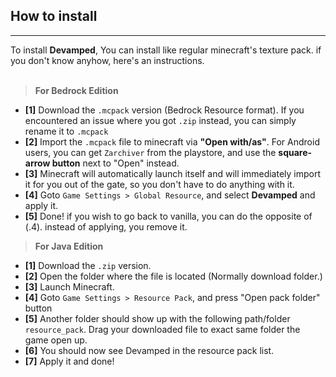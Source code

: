 ## How to install
---
To install **Devamped**, You can install like regular minecraft's texture pack. if you don't know anyhow, here's an instructions.<br><br>
> **For Bedrock Edition**
- **[1]** Download the `.mcpack` version (Bedrock Resource format). If you encountered an issue where you got `.zip` instead, you can simply rename it to `.mcpack`
- **[2]** Import the `.mcpack` file to minecraft via **"Open with/as"**. For Android users, you can get `Zarchiver` from the playstore, and use the **square-arrow button** next to "Open" instead.
- **[3]** Minecraft will automatically launch itself and will immediately import it for you out of the gate, so you don't have to do anything with it.
- **[4]** Goto `Game Settings > Global Resource`, and select **Devamped** and apply it.
- **[5]** Done! if you wish to go back to vanilla, you can do the opposite of (.4). instead of applying, you remove it.
> **For Java Edition**
- **[1]** Download the `.zip` version.
- **[2]** Open the folder where the file is located (Normally download folder.)
- **[3]** Launch Minecraft.
- **[4]** Goto `Game Settings > Resource Pack`, and press "Open pack folder" button
- **[5]** Another folder should show up with the following path/folder `resource_pack`. Drag your downloaded file to exact same folder the game open up.
- **[6]** You should now see Devamped in the resource pack list.
- **[7]** Apply it and done!